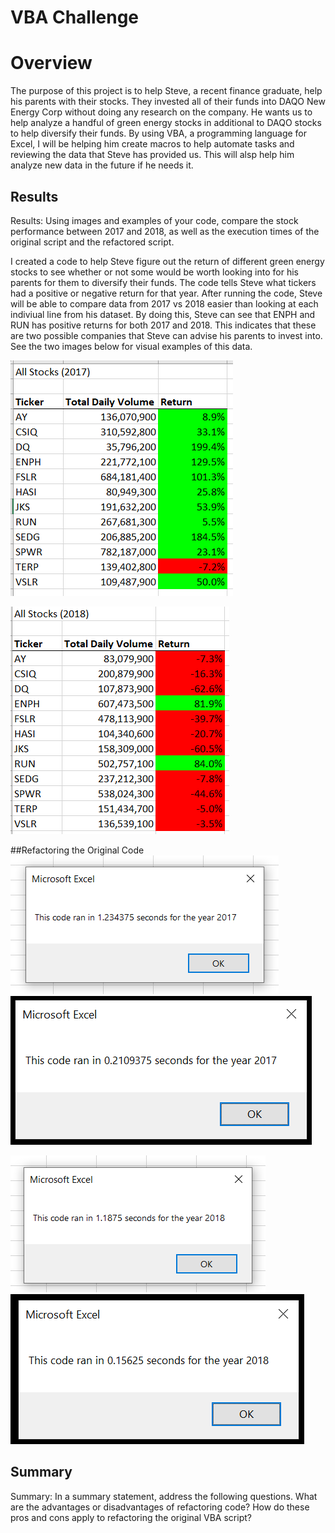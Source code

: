 # VBA Challenge

# Overview
The purpose of this project is to help Steve, a recent finance graduate, help his parents with their stocks. They invested all of their funds into DAQO New Energy Corp without doing any research on the company. He wants us to help analyze a handful of green energy stocks in additional to DAQO stocks to help diversify their funds. By using VBA, a programming language for Excel, I will be helping him create macros to help automate tasks and reviewing the data that Steve has provided us. This will alsp help him analyze new data in the future if he needs it. 

## Results
Results: Using images and examples of your code, compare the stock performance between 2017 and 2018, as well as the execution times of the original script and the refactored script.

I created a code to help Steve figure out the return of different green energy stocks to see whether or not some would be worth looking into for his parents for them to diversify their funds. The code tells Steve what tickers had a positive or negative return for that year. After running the code, Steve will be able to compare data from 2017 vs 2018 easier than looking at each indiviual line from his dataset. By doing this, Steve can see that ENPH and RUN has positive returns for both 2017 and 2018. This indicates that these are two possible companies that Steve can advise his parents to invest into. See the two images below for visual examples of this data.

![This is an image](https://github.com/TracyKien/stock-analysis/blob/main/Resources/Return%20Status%20for%202017.PNG?raw=true)

![This is an image](https://github.com/TracyKien/stock-analysis/blob/main/Resources/Return%20Status%20for%202018.PNG?raw=true)


##Refactoring the Original Code
![This is an image](https://github.com/TracyKien/stock-analysis/blob/main/Resources/VBA_Challenge_2017%20Original%20Time.PNG?raw=true)
![This is an image](https://github.com/TracyKien/stock-analysis/blob/main/Resources/VBA_Challenge_2017.png?raw=true)


![This is an image](https://github.com/TracyKien/stock-analysis/blob/main/Resources/VBA_Challenge_2018%20Original%20Time.PNG?raw=true)
![This is an image](https://github.com/TracyKien/stock-analysis/blob/main/Resources/VBA_Challenge_2018.PNG?raw=true)



## Summary
Summary: In a summary statement, address the following questions.
What are the advantages or disadvantages of refactoring code?
How do these pros and cons apply to refactoring the original VBA script?

